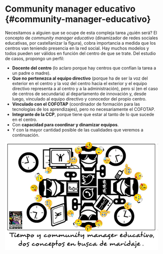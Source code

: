 # Community manager educativo {#community-manager-educativo}

Necesitamos a alguien que se ocupe de esta compleja tarea ¿quién será? El concepto de _community manager educativo_ \(dinamizador de redes sociales educativas, por castellanizar la figura\), cobra importancia a medida que los centros van teniendo presencia en la red social. Hay muchos modelos y todos pueden ser válidos en función del centro de que se trate. Del estudio de casos, propongo un perfil:

* **Docente del centro** \(lo aclaro porque hay centros que confían la tarea a un padre o madre\).
* **Que no pertenezca al equipo directivo** \(porque ha de ser la voz del exterior en el centro y la voz del centro hacia el exterior y el equipo directivo representa a al centro y a la administración\), pero sí \(en el caso de centros de secundaria\) al departamento de innovación y, desde luego, vinculado al equipo directivo y conocedor del propio centro.
* **Vinculado con el COFOTAP** \(coordinador de formación para las tecnologías de los aprendizajes\), pero no necesariamente el COFOTAP.
* **Integrante de la CCP**, porque tiene que estar al tanto de lo que sucede en el centro.
* Con **capacidad para coordinar y dinamizar equipos**.
* Y con la mayor cantidad posible de las cualidades que veremos a continuación.

![](/images/image9.jpg)




